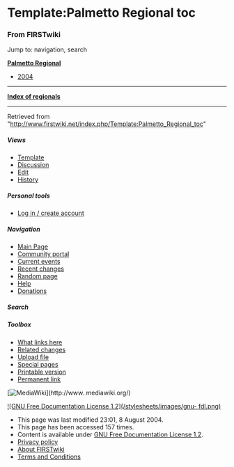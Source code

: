 # Template:Palmetto Regional toc

### From FIRSTwiki

Jump to: navigation, search

**[Palmetto Regional](/index.php/Palmetto_Regional "Palmetto Regional" )**

  * [2004](/index.php/Palmetto_Regional_2004 "Palmetto Regional 2004" )

* * *

**[Index of regionals](/index.php/Index_of_regionals "Index of regionals" )**

  
  
  
---  
  
Retrieved from
"<http://www.firstwiki.net/index.php/Template:Palmetto_Regional_toc>"

##### Views

  * [Template](/index.php/Template:Palmetto_Regional_toc)
  * [Discussion](/index.php?title=Template_talk:Palmetto_Regional_toc&action=edit)
  * [Edit](/index.php?title=Template:Palmetto_Regional_toc&action=edit)
  * [History](/index.php?title=Template:Palmetto_Regional_toc&action=history)

##### Personal tools

  * [Log in / create account](/index.php?title=Special:Userlogin&returnto=Template:Palmetto_Regional_toc)

[](/index.php/Main_Page "Main Page" )

##### Navigation

  * [Main Page](/index.php/Main_Page)
  * [Community portal](/index.php/FIRSTwiki:Community_portal)
  * [Current events](/index.php/Current_events)
  * [Recent changes](/index.php/Special:Recentchanges)
  * [Random page](/index.php/Special:Random)
  * [Help](/index.php/Help:Contents)
  * [Donations](/index.php/FIRSTwiki:Site_support)

##### Search



##### Toolbox

  * [What links here](/index.php/Special:Whatlinkshere/Template:Palmetto_Regional_toc)
  * [Related changes](/index.php/Special:Recentchangeslinked/Template:Palmetto_Regional_toc)
  * [Upload file](/index.php/Special:Upload)
  * [Special pages](/index.php/Special:Specialpages)
  * [Printable version](/index.php?title=Template:Palmetto_Regional_toc&printable=yes)
  * [Permanent link](/index.php?title=Template:Palmetto_Regional_toc&oldid=37941)

[![MediaWiki](/skins/common/images/poweredby_mediawiki_88x31.png)](http://www.
mediawiki.org/)

[![GNU Free Documentation License 1.2](/stylesheets/images/gnu-
fdl.png)](http://www.gnu.org/copyleft/fdl.html)

  * This page was last modified 23:01, 8 August 2004.
  * This page has been accessed 157 times.
  * Content is available under [GNU Free Documentation License 1.2](http://www.gnu.org/copyleft/fdl.html "http://www.gnu.org/copyleft/fdl.html" ).
  * [Privacy policy](/index.php/FIRSTwiki:Privacy_policy "FIRSTwiki:Privacy policy" )
  * [About FIRSTwiki](/index.php/FIRSTwiki:About "FIRSTwiki:About" )
  * [Terms and Conditions](/index.php/FIRSTwiki:Terms_and_conditions "FIRSTwiki:Terms and conditions" )

